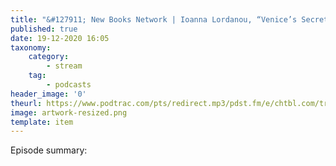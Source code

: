 ```yaml
---
title: "&#127911; New Books Network | Ioanna Lordanou, “Venice’s Secret Service:…"
published: true
date: 19-12-2020 16:05
taxonomy:
    category:
        - stream
    tag:
        - podcasts
header_image: '0'
theurl: https://www.podtrac.com/pts/redirect.mp3/pdst.fm/e/chtbl.com/track/1C3AGD/traffic.megaphone.fm/LIT4449955791.mp3
image: artwork-resized.png
template: item
--- 
```

Episode summary: 

